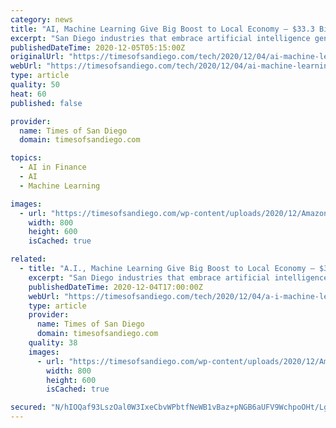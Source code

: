 ```yaml
---
category: news
title: "AI, Machine Learning Give Big Boost to Local Economy – $33.3 Billion, 175,000 Jobs"
excerpt: "San Diego industries that embrace artificial intelligence generate an estimated $33.3 billion in annual gross regional product, according to a new study."
publishedDateTime: 2020-12-05T05:15:00Z
originalUrl: "https://timesofsandiego.com/tech/2020/12/04/ai-machine-learning-technologies-a-33-3b-power-in-regional-economy/"
webUrl: "https://timesofsandiego.com/tech/2020/12/04/ai-machine-learning-technologies-a-33-3b-power-in-regional-economy/"
type: article
quality: 50
heat: 60
published: false

provider:
  name: Times of San Diego
  domain: timesofsandiego.com

topics:
  - AI in Finance
  - AI
  - Machine Learning

images:
  - url: "https://timesofsandiego.com/wp-content/uploads/2020/12/Amazon_Alexa_-_Echo_Dot.jpg"
    width: 800
    height: 600
    isCached: true

related:
  - title: "A.I., Machine Learning Give Big Boost to Local Economy – $33.3B, 175,000 Jobs"
    excerpt: "San Diego industries that embrace artificial intelligence generate an estimated $33.3 billion in annual gross regional product, according to a new study."
    publishedDateTime: 2020-12-04T17:00:00Z
    webUrl: "https://timesofsandiego.com/tech/2020/12/04/a-i-machine-learning-technologies-a-33-3b-power-in-regional-economy/"
    type: article
    provider:
      name: Times of San Diego
      domain: timesofsandiego.com
    quality: 38
    images:
      - url: "https://timesofsandiego.com/wp-content/uploads/2020/12/Amazon_Alexa_-_Echo_Dot.jpg"
        width: 800
        height: 600
        isCached: true

secured: "N/hIOQaf93LszOal0W3IxeCbvWPbtfNeWB1vBaz+pNGB6aUFV9WchpoOHt/Lgy+2DONcVOUVIIdZ0XjQggMD5hTSutXI45ahoEZfYtIlUxitspNnOfoS7tPmS6EsFiKfYPUToJCWHGOXaPvhJJkzah71LkVzeMiDc1vGRIR34j/41Id3E+ca26b9LnyqtB7A8D/7bLf6e3+6bm4R4ZZl6W0jDgLLNEegNf58SMR7e3i4XE2FzRFwKKdKxSTfIpoOF1ADejEumBTnxPxXsRYQeBGP17RSFQBnYu3U6axU2BqScOQYIGjk2maoYKWItEXPpeMNLwEt5Ax1YS8yRmhlsi7V6bsDLYuXkWSI6ld0wdM=;esXRdHLKn/vEAlCDvYD39Q=="
---
```


